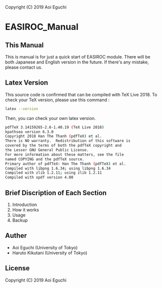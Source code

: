 Copyright (C) 2019 Aoi Eguchi

# EASIROC_Manual

## This Manual
This is manual is for just a quick start of EASIROC module.
There will be both Japanese and English version in the 
future. If there's any mistake, please contact us.

## Latex Version
This source code is confirmed that can be compiled with 
TeX Live 2018. 
To check your TeX version, please use this command : 
```bash
latex --version
```
Then, you can check your own latex version.

```bash
pdfTeX 3.14159265-2.6-1.40.19 (TeX Live 2018)
kpathsea version 6.3.0
Copyright 2018 Han The Thanh (pdfTeX) et al.
There is NO warranty.  Redistribution of this software is
covered by the terms of both the pdfTeX copyright and
the Lesser GNU General Public License.
For more information about these matters, see the file
named COPYING and the pdfTeX source.
Primary author of pdfTeX: Han The Thanh (pdfTeX) et al.
Compiled with libpng 1.6.34; using libpng 1.6.34
Compiled with zlib 1.2.11; using zlib 1.2.11
Compiled with xpdf version 4.00
```

## Brief Discription of Each Section
1. Introduction
2. How it works
3. Usage
4. Backup

## Auther
* Aoi Eguchi (University of Tokyo)
* Haruto Kikutani (University of Tokyo)

## License

Copyright (C) 2019 Aoi Eguchi
